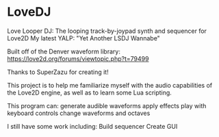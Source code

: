 # LoveDJ
Love Looper DJ: The looping track-by-joypad synth and sequencer for Love2D
My latest YALP:
  "Yet Another LSDJ Wannabe" 

Built off of the Denver waveform library: https://love2d.org/forums/viewtopic.php?t=79499

Thanks to SuperZazu for creating it!

This project is to help me familiarize myself with the audio capabilities of the Love2D engine, as well as to learn some Lua scripting. 

This program can:
  generate audible waveforms
  apply effects
  play with keyboard controls
  change waveforms and octaves
  
I still have some work including: 
Build sequencer
Create GUI
 
